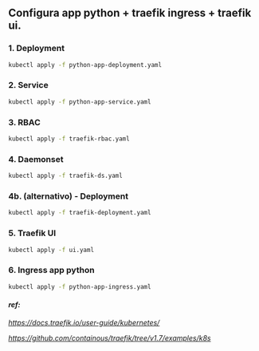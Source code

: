 ## Configura app python + traefik ingress + traefik ui.

### 1. Deployment
```bash
kubectl apply -f python-app-deployment.yaml
``` 
### 2. Service
```bash
kubectl apply -f python-app-service.yaml
```
### 3. RBAC
```bash
kubectl apply -f traefik-rbac.yaml
```
### 4. Daemonset
```bash
kubectl apply -f traefik-ds.yaml
```
### 4b. (alternativo) - Deployment
```bash
kubectl apply -f traefik-deployment.yaml
```
### 5. Traefik UI
```bash
kubectl apply -f ui.yaml
```
### 6. Ingress app python
```bash
kubectl apply -f python-app-ingress.yaml
```

#### <em>ref:
https://docs.traefik.io/user-guide/kubernetes/

https://github.com/containous/traefik/tree/v1.7/examples/k8s </em>
